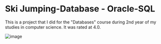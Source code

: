 ﻿# Ski Jumping-Database - Oracle-SQL

This is a project that I did for the "Databases" course during 2nd year of my studies in computer science. It was rated at 4.0.

![image](https://github.com/CptCartoon/Ski-Jumping-Database-Oracle-SQL/assets/80262312/d71f68ea-948f-48bf-92a8-857c389ae455)

